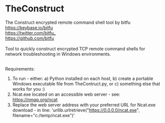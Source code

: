 # TheConstruct
The Construct encrypted remote command shell tool by bitfu <br>
<https://keybase.io/bitfu> <br>
<https://twitter.com/bitfu_> <br>
<https://github.com/bitfu> <br> <br>
Tool to quickly construct encrypted TCP remote command shells for network troubleshooting in Windows environments. <br> <br>

Requirements:
1) To run - either: a) Python installed on each host, b) create a portable Windows executable file from TheContruct.py, or c) something else that works for you :)
2) Ncat.exe located on an accessible web server - see: https://nmap.org/ncat
3) Replace the web server address with your preferred URL for Ncat.exe download - in line: 'urllib.urlretrieve("https://0.0.0.0/ncat.exe", filename="c:/temp/ncat.exe")'
